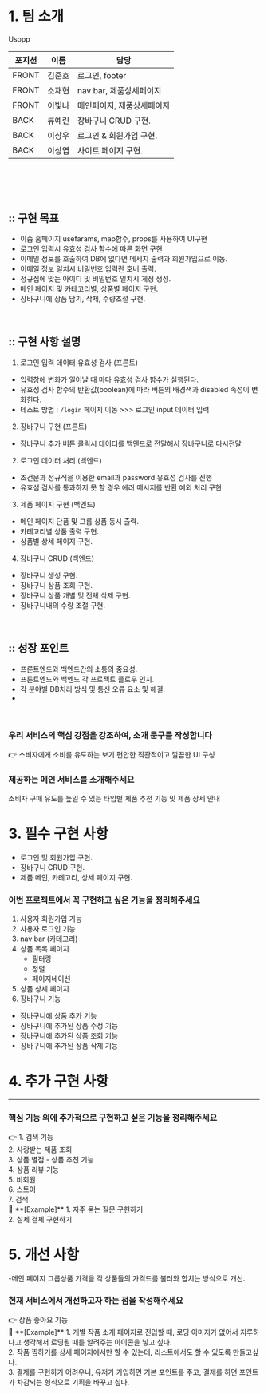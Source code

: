    # 1. 팀 소개
   Usopp

   |포지션|이름|담당|
   |---|---|---|
   |FRONT|김준호|로그인, footer|
   |FRONT|소재현|nav bar, 제품상세페이지|
   |FRONT|이빛나| 메인페이지, 제품상세페이지|
   |BACK|류예린|장바구니 CRUD 구현.|
   |BACK|이상우|로그인 & 회원가입 구현.|
   |BACK|이상엽|사이트 페이지 구현.|

# <br />


## :: 구현 목표

- 이솝 홈페이지 usefarams, map함수, props를 사용하여 UI구현 
- 로그인 입력시 유효성 검사 함수에 따른 화면 구현 
- 이메일 정보를 호출하여 DB에 없다면 메세지 출력과 회원가입으로 이동.
- 이메일 정보 일치시 비밀번호 입력란 호버 출력.
- 정규집에 맞는 아이디 및 비밀번호 일치시 게정 생성.
- 메인 페이지 및 카테고리별, 상품별 페이지 구현.
- 장바구니에 상품 담기, 삭제, 수량조절 구현.

<br />

## :: 구현 사항 설명

1. 로그인 입력 데이터 유효성 검사 (프론트)

- 입력창에 변화가 일어날 때 마다 유효성 검사 함수가 실행된다.
- 유효성 검사 함수의 반환값(boolean)에 따라 버튼의 배경색과 disabled 속성이 변화한다.
- 테스트 방법 : `/login` 페이지 이동 >>> 로그인 input 데이터 입력

2. 장바구니 구현 (프론트)

- 장바구니 추가 버튼 클릭시 데이터를 백엔드로 전달해서 장바구니로 다시전달 

2. 로그인 데이터 처리 (백엔드)

- 조건문과 정규식을 이용한 email과 password 유효성 검사를 진행
- 유효섬 검사를 통과하지 못 할 경우 에러 메시지를 반환 예외 처리 구현

3. 제품 페이지 구현 (백엔드)
- 메인 페이지 단품 및 그룹 상품 동시 출력.
- 카테고리별 상품 출력 구현.
- 상품별 상세 페이지 구현.

4. 장바구니 CRUD (백엔드)
- 장바구니 생성 구현.
- 장바구니 상품 조회 구현.
- 장바구니 상품 개별 및 전체 삭제 구현.
- 장바구니내의 수량 조절 구현.

<br />

## :: 성장 포인트 

- 프론트엔드와 백엔드간의 소통의 중요성.
- 프론트엔드와 백엔드 각 프로젝트 플로우 인지.
- 각 분야별 DB처리 방식 및 통신 오류 요소 및 해결.
- 
<br />



### 우리 서비스의 핵심 강점을 강조하여, 소개 문구를 작성합니다

<aside>
👉 소비자에게 소비를 유도하는 보기  편안한 직관적이고 깔끔한 UI 구성

</aside>

### 제공하는 메인 서비스를 소개해주세요

<aside>
소비자 구매 유도를 높일 수 있는 타입별 제품 추천 기능 및 제품 상세 안내

</aside>

# 3. 필수 구현 사항

- 로그인 및 회원가입 구현.
- 장바구니 CRUD 구현.
- 제품 메인, 카테고리, 상세 페이지 구현.

### 이번 프로젝트에서 꼭 구현하고 싶은 기능을 정리해주세요

1. 사용자 회원가입 기능 
2. 사용자 로그인 기능
3. nav bar (카테고리)
4. 상품 목록 페이지
   - 필터링
   - 정렬
   - 페이지네이션
5. 상품 상세 페이지
6. 장바구니 기능
  - 장바구니에 상품 추가 기능
  - 장바구니에 추가된 상품 수정 기능
  - 장바구니에 추가된 상품 조회 기능
  - 장바구니에 추가된 상품 삭제 기능

</aside>

# 4. 추가 구현 사항

---

### 핵심 기능 외에 추가적으로 구현하고 싶은 기능을 정리해주세요

<aside>
👉 
1. 검색 기능 </br>
2. 사랑받는 제품 조회 </br>
3. 상품 별점 - 상품 추천 기능 </br>
4. 상품 리뷰 기능 </br>
5. 비회원 </br>
6. 스토어 </br>
7. 검색

</aside>

<aside>
🧭 **[Example]** 
1. 자주 묻는 질문 구현하기 </br>
2. 실제 결제 구현하기

</aside>

# 5. 개선 사항

-메인 페이지 그룹상품 가격을 각 상품들의 가격드를 불러와 합치는 방식으로 개선.

### 현재 서비스에서 개선하고자 하는 점을 작성해주세요

<aside>
👉 상품 좋아요 기능

</aside>

<aside>
🧭 **[Example]**
1. 개별 작품 소개 페이지로 진입할 때, 로딩 이미지가 없어서 지루하다고 생각해서 로딩될 때를 알려주는 아이콘을 넣고 싶다. </br>
2. 작품 찜하기를 상세 페이지에서만 할 수 있는데, 리스트에서도 할 수 있도록 만들고싶다. </br>
3. 결제를 구현하기 어려우니, 유저가 가입하면 기본 포인트를 주고, 결제를 하면 포인트가 차감되는 형식으로 기획을 바꾸고 싶다.

